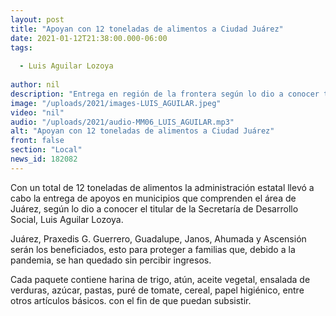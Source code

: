 ```yaml
---
layout: post
title: "Apoyan con 12 toneladas de alimentos a Ciudad Juárez"
date: 2021-01-12T21:38:00.000-06:00
tags:
  
  - Luis Aguilar Lozoya
  
author: nil
description: "Entrega en región de la frontera según lo dio a conocer titular de la Secretaría de desarrollo Social."
image: "/uploads/2021/images-LUIS_AGUILAR.jpeg"
video: "nil"
audio: "/uploads/2021/audio-MM06_LUIS_AGUILAR.mp3"
alt: "Apoyan con 12 toneladas de alimentos a Ciudad Juárez"
front: false
section: "Local"
news_id: 182082
---
```


Con un total de 12 toneladas de alimentos la administración estatal llevó a cabo la entrega de apoyos en municipios que comprenden el área de Juárez, según lo dio a conocer el titular de la Secretaría de Desarrollo Social, Luis Aguilar Lozoya. 

Juárez, Praxedis G. Guerrero, Guadalupe, Janos, Ahumada y Ascensión serán los beneficiados, esto para proteger a familias que, debido a la pandemia, se han quedado sin percibir ingresos.

Cada paquete contiene harina de trigo, atún, aceite vegetal, ensalada de verduras, azúcar, pastas, puré de tomate, cereal, papel higiénico, entre otros artículos básicos. con el fin de que puedan subsistir.
